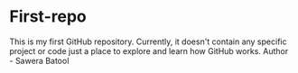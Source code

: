# First-repo
This is my first GitHub repository. Currently, it doesn't contain any specific project or code just a place to explore and learn how GitHub works.
Author - Sawera Batool
